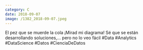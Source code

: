 ```yaml
--- 
category: C 
date: 2018-09-07 
image: /1382_2018-09-07.jpeg 
--- 
```


El pez que se muerde la cola ¡Mirad mi diagrama! Sé que se están desarrollando soluciones,... pero no lo veo fácil #Data #Analytics #DataScience #Datos #CienciaDeDatos